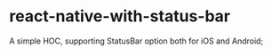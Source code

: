 

# react-native-with-status-bar
A simple HOC, supporting StatusBar option both for iOS and Android;
